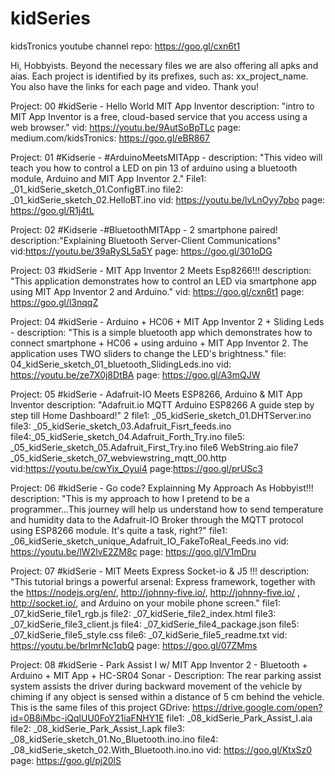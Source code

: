 # kidSeries
kidsTronics youtube channel repo: https://goo.gl/cxn6t1

Hi, Hobbyists. Beyond the necessary files we are also offering all apks and aias. Each project is identified by its prefixes, such as: xx_project_name. You also have the links for each page and video. Thank you!

Project: 00 #kidSerie - Hello World MIT App Inventor description: "intro to MIT App Inventor is a free, cloud-based service that you access using a web browser." vid: https://youtu.be/9AutSoBpTLc page: medium.com/kidsTronics: https://goo.gl/eBR867

Project: 01 #Kidserie - #ArduinoMeetsMITApp - description: "This video will teach you how to control a LED on pin 13 of arduino using a bluetooth module, Arduino and MIT App Inventor 2." File1: _01_kidSerie_sketch_01.ConfigBT.ino file2: _01_kidSerie_sketch_02.HelloBT.ino vid: https://youtu.be/lvLnOyy7pbo   page: https://goo.gl/R1j4tL

Project: 02 #Kidserie -#BluetoothMITApp - 2 smartphone paired! description:"Explaining Bluetooth Server-Client Communications" vid:https://youtu.be/39aRySL5a5Y page: https://goo.gl/301oDG

Project: 03 #kidSerie - MIT App Inventor 2 Meets Esp8266!!! description: "This application demonstrates how to control an LED via smartphone app using MIT App Inventor 2 and Arduino." vid: https://goo.gl/cxn6t1 page: https://goo.gl/l3nqqZ

Project: 04 #kidSerie - Arduino + HC06 + MIT App Inventor 2 + Sliding Leds - description: "This is a simple bluetooth app which demonstrates how to connect smartphone + HC06 + using arduino + MIT App Inventor 2. The application uses TWO sliders to change the LED's brightness." file: 04_kidSerie_sketch_01_bluetooth_SlidingLeds.ino vid: https://youtu.be/ze7X0j8DtBA page: https://goo.gl/A3mQJW

Project: 05 #kidSerie - Adafruit-IO Meets ESP8266, Arduino & MIT App Inventor description: "Adafruit.io MQTT Arduino ESP8266 A
guide step by step till Home Dashboard!" 2 file1: _05_kidSerie_sketch_01.DHTServer.ino file3: _05_kidSerie_sketch_03.Adafruit_Fisrt_feeds.ino file4:_05_kidSerie_sketch_04.Adafruit_Forth_Try.ino file5: _05_kidSerie_sketch_05.Adafruit_First_Try.ino file6 WebString.aio file7 _05_kidSerie_sketch_07_webviewstring_mqtt_00.http vid:https://youtu.be/cwYix_Oyui4 page:https://goo.gl/prUSc3

Project: 06 #kidSerie - Go code? Explainning My Approach As Hobbyist!!! description: "This is my approach to how I pretend to be a programmer...This journey will help us understand how to send temperature and humidity data to the Adafruit-IO Broker through the MQTT protocol using ESP8266 module. It's quite a task, right?" file1: _06_kidSerie_sketch_unique_Adafruit_IO_FakeToReal_Feeds.ino  vid: https://youtu.be/lW2lvE2ZM8c page: https://goo.gl/V1mDru


Project: 07 #kidSerie - MIT Meets Express Socket-io & J5 !!! description: "This tutorial brings a powerful arsenal: Express framework, together with the https://nodejs.org/en/, http://johnny-five.io/, http://johnny-five.io/ , http://socket.io/,  and Arduino on your mobile phone screen." file1: _07_kidSerie_file1_rgb.js  file2: _07_kidSerie_file2_index.html file3: _07_kidSerie_file3_client.js file4: _07_kidSerie_file4_package.json file5: _07_kidSerie_file5_style.css file6: _07_kidSerie_file5_readme.txt vid: https://youtu.be/brImrNc1qbQ   page: https://goo.gl/07ZMms

Project: 08 #kidSerie - Park Assist I w/ MIT App Inventor 2 - Bluetooth + Arduino + MIT App + HC-SR04 Sonar -  Description: The rear parking assist system assists the driver during backward movement of the vehicle by chiming if any object is sensed within a distance of 5 cm behind the vehicle. This is the same files of this project GDrive: https://drive.google.com/open?id=0B8iMbc-iQqlUU0FoY21iaFNHY1E file1: _08_kidSerie_Park_Assist_I.aia  file2: _08_kidSerie_Park_Assist_I.apk file3: _08_kidSerie_sketch_01.No_Bluetooth.ino.ino  file4: _08_kidSerie_sketch_02.With_Bluetooth.ino.ino vid: https://goo.gl/KtxSz0   page: https://goo.gl/pj20lS
